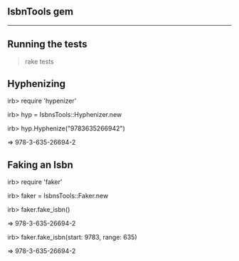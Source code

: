 IsbnTools gem
---------------------------------------------------------------------------------------------------------------------------
---------------------------------------------------------------------------------------------------------------------------

Running the tests
---------------------------------------------------------------------------------------------------------------------------
>rake tests

Hyphenizing 
---------------------------------------------------------------------------------------------------------------------------
irb> require 'hypenizer'

irb> hyp = IsbnsTools::Hyphenizer.new

irb> hyp.Hyphenize("9783635266942")

=> 978-3-635-26694-2


Faking an Isbn 
---------------------------------------------------------------------------------------------------------------------------
irb> require 'faker'

irb> faker = IsbnsTools::Faker.new

irb> faker.fake_isbn()

=> 978-3-635-26694-2



irb> faker.fake_isbn(start: 9783, range: 635)

=> 978-3-635-26694-2




